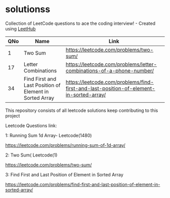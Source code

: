 # solutionss

Collection of LeetCode questions to ace the coding interview! - Created using [LeetHub](https://github.com/QasimWani/LeetHub)

| QNo | Name                                                    | Link                                                                                   |
| --- | ------------------------------------------------------- | -------------------------------------------------------------------------------------- |
| 1   | Two Sum                                                 | https://leetcode.com/problems/two-sum/                                                 |
| 17  | Letter Combinations                                     | https://leetcode.com/problems/letter-combinations-of-a-phone-number/                   |
| 34  | Find First and Last Position of Element in Sorted Array | https://leetcode.com/problems/find-first-and-last-position-of-element-in-sorted-array/ |

This repository consists of all leetcode solutions keep contributing to this project

Leetcode Questions link:

1: Running Sum 1d Array- Leetcode(1480)

https://leetcode.com/problems/running-sum-of-1d-array/

2: Two Sum( Leetcode(1)

https://leetcode.com/problems/two-sum/

3: Find First and Last Position of Element in Sorted Array

https://leetcode.com/problems/find-first-and-last-position-of-element-in-sorted-array/
